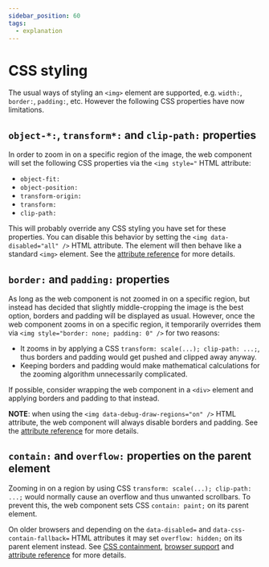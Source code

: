```yaml
---
sidebar_position: 60
tags:
  - explanation
---
```


# CSS styling

The usual ways of styling an `<img>` element are supported, e.g. `width:`,
`border:`, `padding:`, etc. However the following CSS properties have now
limitations.

## `object-*:`, `transform*:` and `clip-path:` properties

In order to zoom in on a specific region of the image, the web component will
set the following CSS properties via the `<img style="` HTML attribute:

- `object-fit:`
- `object-position:`
- `transform-origin:`
- `transform:`
- `clip-path:`

This will probably override any CSS styling you have set for these properties.
You can disable this behavior by setting the `<img data-disabled="all" />` HTML
attribute. The element will then behave like a standard `<img>` element. See the
[attribute reference](attribute-ref.md) for more details.

## `border:` and `padding:` properties

As long as the web component is not zoomed in on a specific region, but instead
has decided that slightly middle-cropping the image is the best option, borders
and padding will be displayed as usual. However, once the web component zooms in
on a specific region, it temporarily overrides them via
`<img style="border: none; padding: 0" />` for two reasons:

- It zooms in by applying a CSS `transform: scale(...); clip-path: ...;`, thus
  borders and padding would get pushed and clipped away anyway.
- Keeping borders and padding would make mathematical calculations for the
  zooming algorithm unnecessarily complicated.

If possible, consider wrapping the web component in a `<div>` element and
applying borders and padding to that instead.

**NOTE**: when using the `<img data-debug-draw-regions="on" />` HTML attribute,
the web component will always disable borders and padding. See the
[attribute reference](attribute-ref.md) for more details.

## `contain:` and `overflow:` properties on the parent element

Zooming in on a region by using CSS `transform: scale(...); clip-path: ...;`
would normally cause an overflow and thus unwanted scrollbars. To prevent this,
the web component sets CSS `contain: paint;` on its parent element.

On older browsers and depending on the `data-disabled=` and
`data-css-contain-fallback=` HTML attributes it may set `overflow: hidden;` on
its parent element instead. See [CSS containment](css-containment.md),
[browser support](browsers.md) and
[attribute reference](attribute-ref.md) for more details.

